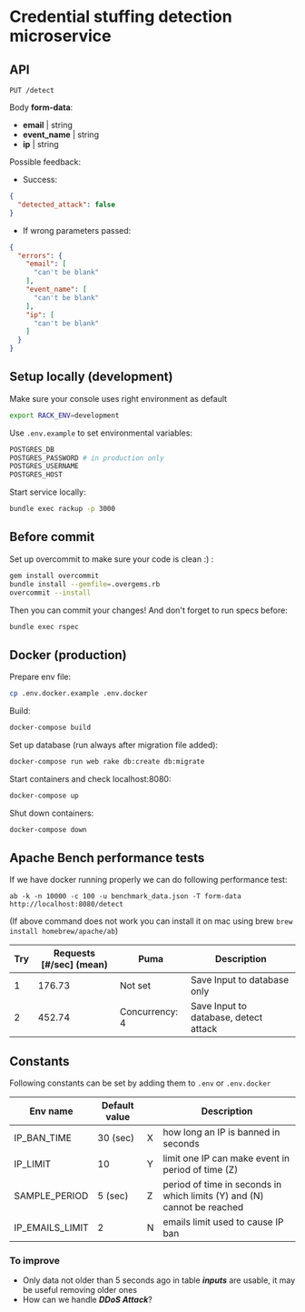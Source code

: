 # Credential stuffing detection microservice

## API

`PUT /detect`

  Body **form-data**:
  * **email** | string
  * **event_name** | string
  * **ip** | string


  Possible feedback:
  * Success:

  ```json
  {
    "detected_attack": false
  }
  ```

  * If wrong parameters passed:

  ```json
  {
    "errors": {
      "email": [
        "can't be blank"
      ],
      "event_name": [
        "can't be blank"
      ],
      "ip": [
        "can't be blank"
      ]
    }
  }
  ```


## Setup locally (development)

Make sure your console uses right environment as default

```bash
export RACK_ENV=development
```

Use `.env.example` to set environmental variables:
```bash
POSTGRES_DB
POSTGRES_PASSWORD # in production only
POSTGRES_USERNAME
POSTGRES_HOST
```

Start service locally:
```bash
bundle exec rackup -p 3000
```

## Before commit
Set up overcommit to make sure your code is clean :) :

```bash
gem install overcommit
bundle install --gemfile=.overgems.rb
overcommit --install
```
Then you can commit your changes! And don't forget to run specs before:

```bash
bundle exec rspec
```

## Docker (production)

Prepare env file:
```bash
cp .env.docker.example .env.docker
```

Build:
```bash
docker-compose build
```
Set up database (run always after migration file added):
```bash
docker-compose run web rake db:create db:migrate
```
Start containers and check localhost:8080:
```bash
docker-compose up
```
Shut down containers:
```bash
docker-compose down
```

## Apache Bench performance tests

If we have docker running properly we can do following performance test:

`ab -k -n 10000 -c 100 -u benchmark_data.json -T form-data http://localhost:8080/detect`

(If above command does not work you can install it on mac using brew `brew install homebrew/apache/ab`)


Try | Requests [#/sec] (mean) | Puma | Description
--- | --- | --- | ---
1 | 176.73 | Not set | Save Input to database only
2 | 452.74 | Concurrency: 4 | Save Input to database, detect attack

## Constants

Following constants can be set by adding them to `.env` or `.env.docker`

Env name | Default value | | Description
--- | --- | --- | ---
IP_BAN_TIME | 30 (sec) | X | how long an IP is banned in seconds
IP_LIMIT | 10 | Y | limit one IP can make event in period of time (Z)
SAMPLE_PERIOD | 5 (sec) | Z | period of time in seconds in which limits (Y) and (N) cannot be reached
IP_EMAILS_LIMIT | 2 | N | emails limit used to cause IP ban

### To improve

* Only data not older than 5 seconds ago in table ***inputs*** are usable, it may be useful removing older ones
* How can we handle ***DDoS Attack***?
